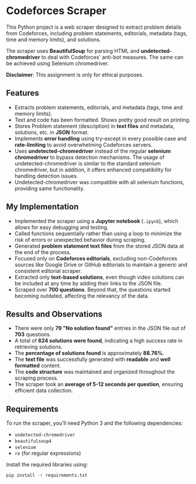 
# Codeforces Scraper


This Python project is a web scraper designed to extract problem details from Codeforces, including problem statements, editorials, metadata (tags, time and memory limits), and solutions.

The scraper uses **BeautifulSoup** for parsing HTML and **undetected-chromedriver** to deal with Codeforces' anti-bot measures. The same can be achieved using Selenium chromedriver.

**Disclaimer**: This assignment is only for ethical purposes.

## Features

- Extracts problem statements, editorials, and metadata (tags, time and memory limits).
- Text and code has been formatted. Shows pretty good result on printing.
- Stores Problem statement (description) in **text files** and metadata, solutions, etc. in **JSON** format.
- Implements **error handling** using try-except in every possible case and **rate-limiting** to avoid overwhelming Codeforces servers.
- Uses **undetected-chromedriver** instead of the regular **selenium chromedriver** to bypass detection mechanisms. The usage of undetected-chromedriver is similar to the standard selenium chromedriver, but in addition, it offers enhanced compatibility for handling detection issues.
- Undetected-chromedriver was compatible with all selenium functions, providing same functionality.



## My Implementation

- Implemented the scraper using a **Jupyter notebook** (`.ipynb`), which allows for easy debugging and testing.
- Called functions sequentially rather than using a loop to minimize the risk of errors or unexpected behavior during scraping.
- Generated **problem statement text files** from the stored JSON data at the end of the process.
- Focused only on **Codeforces editorials**, excluding non-Codeforces sources like Google Drive or GitHub editorials to maintain a generic and consistent editorial scraper.
- Extracted only **text-based solutions**, even though video solutions can be included at any time by adding their links to the JSON file.
- Scraped over **700 questions**. Beyond that, the questions started becoming outdated, affecting the relevancy of the data.

## Results and Observations

- There were only **79 "No solution found"** entries in the JSON file out of **703** questions.
- A total of **624 solutions were found**, indicating a high success rate in retrieving solutions.
- The **percentage of solutions found** is approximately **88.76%**.
- The **text file** was successfully generated with **readable** and **well formatted** content.
- The **code structure** was maintained and organized throughout the scraping process.
- The scraper took an **average of 5-12 seconds per question**, ensuring efficient data collection.


## Requirements

To run the scraper, you'll need Python 3 and the following dependencies:

- `undetected-chromedriver`
- `beautifulsoup4`
- `selenium`
- `re` (for regular expressions)

Install the required libraries using:

```bash
pip install -r requirements.txt

